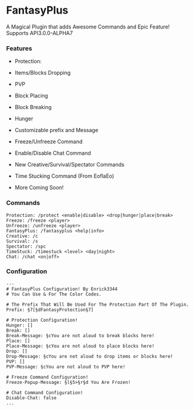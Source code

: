 # FantasyPlus

A Magical Plugin that adds Awesome Commands and Epic Feature!
Supports API3.0.0-ALPHA7

### Features
 - Protection:
  - Items/Blocks Dropping
  - PVP
  - Block Placing
  - Block Breaking
  - Hunger
  - Customizable prefix and Message
 
 - Freeze/Unfreeze Command
 - Enable/Disable Chat Command
 - New Creative/Survival/Spectator Commands
 - Time Stucking Command (From EoflaEo)
 - More Coming Soon!
 
### Commands
  ```
  Protection: /protect <enable|disable> <drop|hunger|place|break>
  Freeze: /freeze <player>
  Unfreeze: /unfreeze <player>
  FantasyPlus: /fantasyplus <help|info>
  Creative: /c
  Survival: /s
  Spectator: /spc
  TimeStuck: /timestuck <level> <day|night>
  Chat: /chat <on|off>
  ```
  
  ### Configuration
  ```
  ---
# FantasyPlus Configuration! By Enrick3344
# You Can Use & For The Color Codes.

# The Prefix That Will Be Used For The Protection Part Of The Plugin.
Prefix: §7[§dFantasyProtection§7]

# Protection Configuration!
Hunger: []
Break: []
Break-Message: §cYou are not aloud to break blocks here!
Place: []
Place-Message: §cYou are not aloud to place blocks here!
Drop: []
Drop-Message: §cYou are not aloud to drop items or blocks here!
PVP: []
PVP-Message: §cYou are not aloud to PVP here!

# Freeze Command Configuration!
Freeze-Popup-Message: §l§5>§r§d You Are Frozen!

# Chat Command Configuration!
Disable-Chat: false
...
```
  
